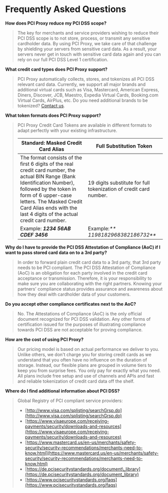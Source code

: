 # Frequently Asked Questions

**How does PCI Proxy reduce my PCI DSS scope?**

> The key for merchants and service providers wishing to reduce their PCI DSS scope is to not store, process, or transmit any sensitive cardholder data. By using PCI Proxy, we take care of that challenge by shielding your servers from sensitive card data. As a result, your servers never get in touch with sensitive card data again and you can rely on our full PCI DSS Level 1 certification.

**What credit card types does PCI Proxy support?**

> PCI Proxy automatically collects, stores, and tokenizes all PCI DSS relevant card data. Currently, we support all major brands and additional virtual cards such as Visa, Mastercard, American Express, Diners, Discover, JCB, Maestro, Expedia Virtual Cards, Booking.com Virtual Cards, AirPlus, etc. Do you need additional brands to be tokenized? [Contact us](https://www.pci-proxy.com/contact.html).

**What token formats does PCI Proxy support?**

> PCI Proxy Credit Card Tokens are available in different formats to adapt perfectly with your existing infrastructure.
>
> | Standard: Masked Credit Card Alias | Full Substitution Token |
> | --- | --- |
> | The format consists of the first 6 digits of the real credit card number, the actual BIN Range \(Bank Identification Number\), followed by the token in form of 6 upper-case letters. The Masked Credit Card Alias ends with the last 4 digits of the actual credit card number. | 19 digits substitute for full tokenization of credit card number. |
> | Example: _**1234 56AB CDEF 3456**_ | Example:_** 1198182968382186732**_ |

**Why do I have to provide the PCI DSS Attestation of Compliance \(AoC\) if I want to pass stored card data on to a 3rd party?**

> In order to forward plain credit card data to a 3rd party, that 3rd party needs to be PCI compliant. The PCI DSS Attestation of Compliance \(AoC\) is an obligation for each party involved in the credit card acceptance or transmission. Therefore, it is your responsibility to make sure you are collaborating with the right partners. Knowing your partners' compliance status provides assurance and awareness about how they deal with cardholder data of your customers.

**Do you accept other compliance certificates next to the AoC?**

> No. The Attestations of Compliance \(AoC\) is the only official document recognized for PCI DSS validation. Any other forms of certification issued for the purposes of illustrating compliance towards PCI DSS are not acceptable for proving compliance.

**How are the cost of using PCI Proxy?**

> Our pricing model is based on actual performance we deliver to you. Unlike others, we don't charge you for storing credit cards as we understand that you often have no influence on the duration of storage. Instead, our flexible plans are grouped in volume tiers to keep you from surprise fees. You only pay for exactly what you need. All plans include free setup and use of channels and APIs and fast and reliable tokenization of credit card data off the shelf.

**Where do I find additional information about PCI DSS?**

> Global Registry of PCI compliant service providers:
>
> * [http://www.visa.com/splisting/searchGrsp.do](http://www.visa.com/splisting/searchGrsp.do)
> * [https://www.visaeurope.com/receiving-payments/security/downloads-and-resources](https://www.visaeurope.com/receiving-payments/security/downloads-and-resources)
> * [https://www.mastercard.us/en-us/merchants/safety-security/security-recommendations/merchants-need-to-know.html](https://www.mastercard.us/en-us/merchants/safety-security/security-recommendations/merchants-need-to-know.html)
> * [https://de.pcisecuritystandards.org/document\_library](https://de.pcisecuritystandards.org/document_library)
> * [https://www.pcisecuritystandards.org/faqs](https://www.pcisecuritystandards.org/faqs)



